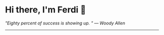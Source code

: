 <h1>Hi there, I'm Ferdi 👋</h1>

<p><em>
  "Eighty percent of success is showing up. " — Woody Allen
</em></p>

---
